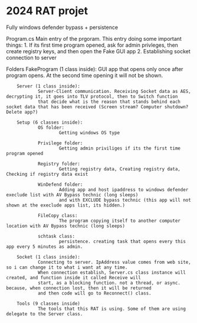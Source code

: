 # 2024 RAT projet
 Fully windows defender bypass + persistence

 
Program.cs
        Main entry of the prgoram. This entry doing some important things:
        1. If its first time program opened, ask for admin privleges, then create registry keys, and then open the Fake GUI app
        2. Establishing socket connection to server

Folders
        FakeProgram (1 class inside): 
                GUI app that opens only once after program opens. At the second time opening it will not be shown.

        Server (1 class inside):
                Server-Client communication. Receiving Socket data as AES, decrypting it, it goes into TLV protocol, then to Switch function
                that decide what is the reason that stands behind each socket data that has been received (Screen stream? Computer shutdown? Delete app?)

        Setup (6 classes inside):
                OS folder:
                        Getting windows OS type

                Privilege folder:
                        Getting admin priviliges if its the first time program opened

                Registry folder:
                        Getting registry data, Creating registry data, Checking if registry data exist

                WinDefend folder:
                        Adding app and host ipaddress to windows defender execlude list with AV Bypass technic (long sleeps)
                        and with EXCLUDE bypass technic (this app will not shown at the execlude apps list, its hidden.)

                FileCopy class:
                        The program copying itself to another computer location with AV Bypass technic (long sleeps)

                schtask class:
                        persistence. creating task that opens every this app every 5 minutes as admin.

        Socket (1 class inside):
                Connecting to server. IpAddress value comes from web site, so i can change it to what i want at any time.
                When connection establish, Server.cs class instance will created, and function inside it called Receive will
                start, as a blocking function. not a thread, or async. because, when connection lost, then it will be returned
                and then code will go to Reconnect() class.

        Tools (9 classes inside)
                The tools that this RAT is using. Some of them are using delegate to the Server class.